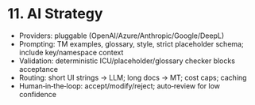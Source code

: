 # 11. AI Strategy

- Providers: pluggable (OpenAI/Azure/Anthropic/Google/DeepL)
- Prompting: TM examples, glossary, style, strict placeholder schema; include key/namespace context
- Validation: deterministic ICU/placeholder/glossary checker blocks acceptance
- Routing: short UI strings → LLM; long docs → MT; cost caps; caching
- Human‑in‑the‑loop: accept/modify/reject; auto‑review for low confidence
